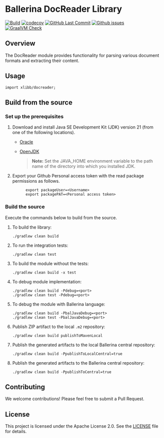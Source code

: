 # Ballerina DocReader Library

[![Build](https://github.com/xlibb/module-docreader/actions/workflows/build-timestamped-master.yml/badge.svg)](https://github.com/xlibb/module-docreader/actions/workflows/build-timestamped-master.yml)
[![codecov](https://codecov.io/gh/xlibb/module-docreader/branch/main/graph/badge.svg)](https://codecov.io/gh/xlibb/module-docreader)
[![GitHub Last Commit](https://img.shields.io/github/last-commit/xlibb/module-docreader.svg)](https://github.com/xlibb/module-docreader/commits/main)
[![Github issues](https://img.shields.io/github/issues/xlibb/module-docreader/module/docreader.svg?label=Open%20Issues)](https://github.com/xlibb/module-docreader/labels/module%2Fdocreader)
[![GraalVM Check](https://github.com/xlibb/module-docreader/actions/workflows/build-with-bal-test-graalvm.yml/badge.svg)](https://github.com/xlibb/module-docreader/actions/workflows/build-with-bal-test-graalvm.yml)

## Overview

The DocReader module provides functionality for parsing various document formats and extracting their content.

## Usage

```ballerina
import xlibb/docreader;
```

## Build from the source

### Set up the prerequisites

1.  Download and install Java SE Development Kit (JDK) version 21 (from one of the following locations).

    - [Oracle](https://www.oracle.com/java/technologies/javase-jdk21-downloads.html)

    - [OpenJDK](https://adoptopenjdk.net/)

      > **Note:** Set the JAVA_HOME environment variable to the path name of the directory into which you installed JDK.

2.  Export your Github Personal access token with the read package permissions as follows.

              export packageUser=<Username>
              export packagePAT=<Personal access token>

### Build the source

Execute the commands below to build from the source.

1. To build the library:

   ```
   ./gradlew clean build
   ```

2. To run the integration tests:
   ```
   ./gradlew clean test
   ```
3. To build the module without the tests:
   ```
   ./gradlew clean build -x test
   ```
4. To debug module implementation:
   ```
   ./gradlew clean build -Pdebug=<port>
   ./gradlew clean test -Pdebug=<port>
   ```
5. To debug the module with Ballerina language:
   ```
   ./gradlew clean build -PbalJavaDebug=<port>
   ./gradlew clean test -PbalJavaDebug=<port>
   ```
6. Publish ZIP artifact to the local `.m2` repository:
   ```
   ./gradlew clean build publishToMavenLocal
   ```
7. Publish the generated artifacts to the local Ballerina central repository:
   ```
   ./gradlew clean build -PpublishToLocalCentral=true
   ```
8. Publish the generated artifacts to the Ballerina central repository:
   ```
   ./gradlew clean build -PpublishToCentral=true
   ```

## Contributing

We welcome contributions! Please feel free to submit a Pull Request.

## License

This project is licensed under the Apache License 2.0. See the [LICENSE](LICENSE) file for details.
